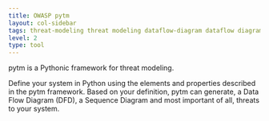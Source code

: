 ```yaml
---
title: OWASP pytm
layout: col-sidebar
tags: threat-modeling threat modeling dataflow-diagram dataflow diagram python graphviz plantuml
level: 2
type: tool
---
```


pytm is a Pythonic framework for threat modeling.

Define your system in Python using the elements and properties described in the pytm framework.
Based on your definition, pytm can generate, a Data Flow Diagram (DFD), a Sequence Diagram
and most important of all, threats to your system.
